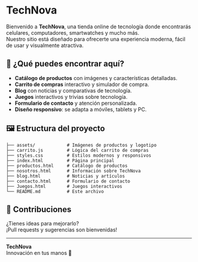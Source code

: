 # TechNova

Bienvenido a **TechNova**, una tienda online de tecnología donde encontrarás celulares, computadores, smartwatches y mucho más.  
Nuestro sitio está diseñado para ofrecerte una experiencia moderna, fácil de usar y visualmente atractiva.

## 🚀 ¿Qué puedes encontrar aquí?

- **Catálogo de productos** con imágenes y características detalladas.
- **Carrito de compras** interactivo y simulador de compra.
- **Blog** con noticias y comparativas de tecnología.
- **Juegos** interactivos y trivias sobre tecnología.
- **Formulario de contacto** y atención personalizada.
- **Diseño responsivo**: se adapta a móviles, tablets y PC.

## 🖼️ Estructura del proyecto

```
├── assets/            # Imágenes de productos y logotipo
├── carrito.js         # Lógica del carrito de compras
├── styles.css         # Estilos modernos y responsivos
├── index.html         # Página principal
├── productos.html     # Catálogo de productos
├── nosotros.html      # Información sobre TechNova
├── blog.html          # Noticias y artículos
├── contacto.html      # Formulario de contacto
├── Juegos.html        # Juegos interactivos
└── README.md          # Este archivo
```
## 🤝 Contribuciones

¿Tienes ideas para mejorarlo?  
¡Pull requests y sugerencias son bienvenidas!

---

**TechNova**  
Innovación en tus manos 🚀
